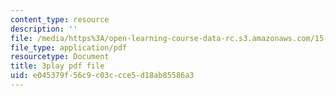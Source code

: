 ```yaml
---
content_type: resource
description: ''
file: /media/https%3A/open-learning-course-data-rc.s3.amazonaws.com/15-071-the-analytics-edge-spring-2017/e045379f56c9c03ccce5d18ab85586a3_oAW8AgU0FE4.pdf
file_type: application/pdf
resourcetype: Document
title: 3play pdf file
uid: e045379f-56c9-c03c-cce5-d18ab85586a3
---
```

